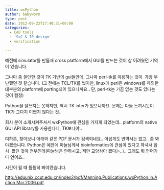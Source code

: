 ```yaml
---
title: wxPython
author: babyworm
type: post
date: 2012-09-22T17:40:51+00:00
categories:
  - CAD tools
  - 'SoC & IP design'
  - verification

---
```

예전에 simulator를 만들때 cross platform에서 GUI를 만드는 것이 참 어려웠던 기억이 있습니다.

그나마 좀 쓸만한 것이 TK 기반의 gui들인데, 그나마 perl-tk를 이용하는 것이  가장 무난했던 것 같습니다. (그 전에는 TCL/TK를 썼지만, linux에 perl은 windows를 제외한 대부분의 platform에 porting되어 있으니까요.. 단, perl-tk는 가끔 없는 것도 있다는 것이 함정)

Python을 잘쓰지는 못하지만, 역시 TK inter가 있으니까요. 문제는 다들 느끼시듯이 TK가 그다지 이쁘지 않다는 것..

회사 분이 소개시켜주셔서 wxPython에 관심을 가지게 되었는데.. platform의 native GUI API library를 사용한다니, TK보다야..

여하튼, 찾아보니 아래와 같은 PDF 문서가 검색되네요.. 아쉽게도 번역서는 없고.. 좀 봐야겠습니다. Python은 예전에 마눌님께서 bioinformatics에 관심이 있다고 하셔서 잠시  봤던 것이 전부인데(마눌님은 안하시고, 저만 교양삼아 봤다는..).. 그래도 뭐 언어가 다 언어죠..

시간이 될 때 틈틈히 봐야겠습니다.

<http://eduunix.ccut.edu.cn/index2/pdf/Manning.Publications.wxPython.in.Action.Mar.2006.pdf>